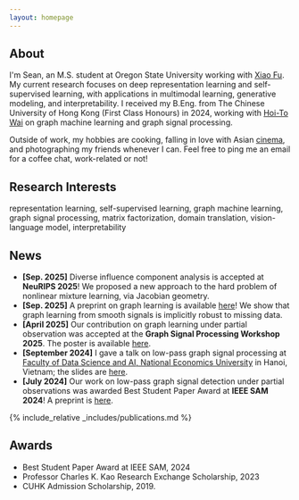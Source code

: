 ```yaml
---
layout: homepage
---
```


## About

I'm Sean, an M.S. student at Oregon State University working with [Xiao Fu](https://web.engr.oregonstate.edu/~fuxia). My current research focuses on deep representation learning and self-supervised learning, with applications in multimodal learning, generative modeling, and interpretability. I received my B.Eng. from The Chinese University of Hong Kong (First Class Honours) in 2024, working with [Hoi-To Wai](https://www1.se.cuhk.edu.hk/~htwai) on graph machine learning and graph signal processing.

Outside of work, my hobbies are cooking, falling in love with Asian [cinema](https://letterboxd.com/notseanthesheep/), and photographing my friends whenever I can. Feel free to ping me an email for a coffee chat, work-related or not!

## Research Interests
representation learning, self-supervised learning, graph machine learning, graph signal processing, matrix factorization, domain translation, vision-language model, interpretability

## News
- **[Sep. 2025]** Diverse influence component analysis is accepted at **NeuRIPS 2025**! We proposed a new approach to the hard problem of nonlinear mixture learning, via Jacobian geometry.
- **[Sep. 2025]** A preprint on graph learning is available [here](https://arxiv.org/abs/2509.14887)! We show that graph learning from smooth signals is implicitly robust to missing data.
- **[April 2025]** Our contribution on graph learning under partial observation was accepted at the **Graph Signal Processing Workshop 2025**. The poster is available [here](./assets/files/GSPW2025_Poster.pdf).
- **[September 2024]** I gave a talk on low-pass graph signal processing at [Faculty of Data Science and AI, National Economics University](https://fda.neu.edu.vn/) in Hanoi, Vietnam; the slides are [here](./assets/files/Talk_at_NEU_2024.pdf).
- **[July 2024]** Our work on low-pass graph signal detection under partial observations was awarded Best Student Paper Award at **IEEE SAM 2024**! A preprint is [here](https://arxiv.org/abs/2405.10001).

{% include_relative _includes/publications.md %}

## Awards

- Best Student Paper Award at IEEE SAM, 2024
- Professor Charles K. Kao Research Exchange Scholarship, 2023
- CUHK Admission Scholarship, 2019.

<!-- {% include_relative _includes/services.md %} -->
